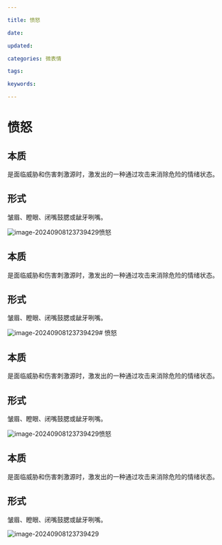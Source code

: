 ```yaml
---

title: 愤怒

date: 

updated: 

categories: 微表情

tags: 

keywords: 

---
```

# 愤怒

## 本质

是面临威胁和伤害刺激源时，激发出的一种通过攻击来消除危险的情绪状态。

##  形式

皱眉、瞪眼、闭嘴鼓腮或龇牙咧嘴。

![image-20240908123739429](./../../TyporaImage/MicroExpression/image-20240908123739429.png)愤怒

## 本质

是面临威胁和伤害刺激源时，激发出的一种通过攻击来消除危险的情绪状态。

##  形式

皱眉、瞪眼、闭嘴鼓腮或龇牙咧嘴。

![image-20240908123739429](./../../TyporaImage/MicroExpression/image-20240908123739429.png)# 愤怒

## 本质

是面临威胁和伤害刺激源时，激发出的一种通过攻击来消除危险的情绪状态。

##  形式

皱眉、瞪眼、闭嘴鼓腮或龇牙咧嘴。

![image-20240908123739429](./../../TyporaImage/MicroExpression/image-20240908123739429.png)愤怒

## 本质

是面临威胁和伤害刺激源时，激发出的一种通过攻击来消除危险的情绪状态。

##  形式

皱眉、瞪眼、闭嘴鼓腮或龇牙咧嘴。

![image-20240908123739429](./../../TyporaImage/MicroExpression/image-20240908123739429.png)